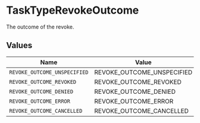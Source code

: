 # TaskTypeRevokeOutcome

The outcome of the revoke.


## Values

| Name                         | Value                        |
| ---------------------------- | ---------------------------- |
| `REVOKE_OUTCOME_UNSPECIFIED` | REVOKE_OUTCOME_UNSPECIFIED   |
| `REVOKE_OUTCOME_REVOKED`     | REVOKE_OUTCOME_REVOKED       |
| `REVOKE_OUTCOME_DENIED`      | REVOKE_OUTCOME_DENIED        |
| `REVOKE_OUTCOME_ERROR`       | REVOKE_OUTCOME_ERROR         |
| `REVOKE_OUTCOME_CANCELLED`   | REVOKE_OUTCOME_CANCELLED     |